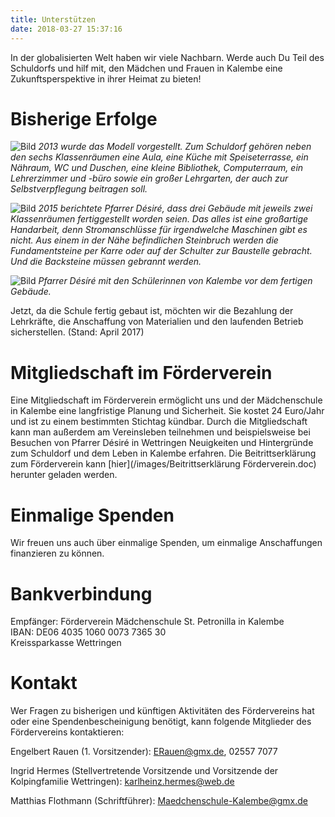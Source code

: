 ```yaml
---
title: Unterstützen
date: 2018-03-27 15:37:16
---
```


In der globalisierten Welt haben wir viele Nachbarn. Werde auch Du Teil des Schuldorfs und hilf mit, den Mädchen und Frauen in Kalembe eine Zukunftsperspektive in ihrer Heimat zu bieten! 

# Bisherige Erfolge

![Bild](/images/Vorstellung_Schulmodell.jpeg)
*2013 wurde das Modell vorgestellt. Zum Schuldorf gehören neben den sechs Klassenräumen eine Aula, eine Küche mit Speiseterrasse, ein Nähraum, WC und Duschen, eine kleine Bibliothek, Computerraum, ein Lehrerzimmer und -büro sowie ein großer Lehrgarten, der auch zur Selbstverpflegung beitragen soll.*

![Bild](/images/Schulbau.png)
*2015 berichtete Pfarrer Désiré, dass drei Gebäude mit jeweils zwei Klassenräumen fertiggestellt worden seien. Das alles ist eine großartige Handarbeit, denn Stromanschlüsse für irgendwelche Maschinen gibt es nicht. Aus einem in der Nähe befindlichen Steinbruch werden die Fundamentsteine per Karre oder auf der Schulter zur Baustelle gebracht. Und die Backsteine müssen gebrannt werden.*

![Bild](/images/Desire_Schülerinnen.png)
*Pfarrer Désíré mit den Schülerinnen von Kalembe vor dem fertigen Gebäude.* 

Jetzt, da die Schule fertig gebaut ist, möchten wir die Bezahlung der Lehrkräfte, die Anschaffung von Materialien und den laufenden Betrieb sicherstellen. (Stand: April 2017)

# Mitgliedschaft im Förderverein

Eine Mitgliedschaft im Förderverein ermöglicht uns und der Mädchenschule in Kalembe eine langfristige Planung und Sicherheit. Sie kostet 24 Euro/Jahr und ist zu einem bestimmten Stichtag kündbar. Durch die Mitgliedschaft kann man außerdem am Vereinsleben teilnehmen und beispielsweise bei Besuchen von Pfarrer Désiré in Wettringen Neuigkeiten und Hintergründe zum Schuldorf und dem Leben in Kalembe erfahren. Die Beitrittserklärung zum Förderverein kann [hier](/images/Beitrittserklärung Förderverein.doc) herunter geladen werden.

# Einmalige Spenden

Wir freuen uns auch über einmalige Spenden, um einmalige Anschaffungen finanzieren zu können.

# Bankverbindung

Empfänger: Förderverein Mädchenschule St. Petronilla in Kalembe  
IBAN: DE06 4035 1060 0073 7365 30  
Kreissparkasse Wettringen  

# Kontakt

Wer Fragen zu bisherigen und künftigen Aktivitäten des Fördervereins hat oder eine Spendenbescheinigung benötigt, kann folgende Mitglieder des Fördervereins kontaktieren:

Engelbert Rauen (1. Vorsitzender): ERauen@gmx.de, 02557 7077

Ingrid Hermes (Stellvertretende Vorsitzende und Vorsitzende der Kolpingfamilie Wettringen): karlheinz.hermes@web.de

Matthias Flothmann (Schriftführer): Maedchenschule-Kalembe@gmx.de

